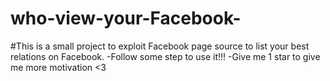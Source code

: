 # who-view-your-Facebook-
#This is a small project to exploit Facebook page source to list your best relations on Facebook.
-Follow some step to use it!!!
-Give me 1 star to give me more motivation <3
